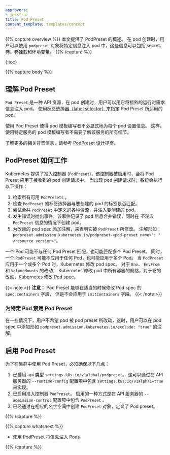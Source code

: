```yaml
---
approvers:
- jessfraz
title: Pod Preset
content_template: templates/concept
---
```


{{% capture overview %}}
本文提供了 PodPreset 的概述。 在 pod 创建时，用户可以使用 `podpreset` 对象将特定信息注入
pod 中，这些信息可以包括 secret、 卷、卷挂载和环境变量。
{{% /capture %}}

{:toc}

{{% capture body %}}
## 理解 Pod Preset

`Pod Preset` 是一种 API 资源，在 pod 创建时，用户可以用它将额外的运行时需求信息注入 pod。
使用[标签选择器（label selector）](/docs/concepts/overview/working-with-objects/labels/#label-selectors)来指定 Pod Preset 所适用的 pod。

使用 Pod Preset 使得 pod 模板编写者不必显式地为每个 pod 设置信息。
这样，使用特定服务的 pod 模板编写者不需要了解该服务的所有细节。

了解更多的相关背景信息，请参考 [ PodPreset 设计提案](https://git.k8s.io/community/contributors/design-proposals/service-catalog/pod-preset.md)。

## PodPreset 如何工作

Kubernetes 提供了准入控制器 (`PodPreset`)，该控制器被启用时，会将 Pod Preset 
应用于接收到的 pod 创建请求中。
当出现 pod 创建请求时，系统会执行以下操作：

1. 检索所有可用 `PodPresets` 。
1. 检查 `PodPreset` 的标签选择器与要创建的 pod 的标签是否匹配。
1. 尝试合并 `PodPreset` 中定义的各种资源，并注入要创建的 pod。
1. 发生错误时抛出事件，该事件记录了 pod 信息合并错误，同时在 _不注入_ `PodPreset` 信息的情况下创建 pod。
1. 为改动的 pod spec 添加注解，来表明它被 `PodPreset` 所修改。 注解形如：
`podpreset.admission.kubernetes.io/podpreset-<pod-preset name>": "<resource version>"`。

一个 Pod 可能不与任何 Pod Preset 匹配，也可能匹配多个 Pod Preset。 同时，一个 `PodPreset` 
可能不应用于任何 Pod，也可能应用于多个 Pod。 当 `PodPreset` 应用于一个或多个 Pod 时，Kubernetes
修改 pod spec。 对于 `Env`、 `EnvFrom` 和 `VolumeMounts` 的改动， Kubernetes 修改 pod 
中所有容器的规格，对于卷的改动，Kubernetes 修改 Pod spec。

{{< note >}}
**注意：** Pod Preset 能够在适当的时候修改 Pod spec 的 `spec.containers` 字段，
但是不会应用于 `initContainers` 字段。
{{< /note >}}

### 为特定 Pod 禁用 Pod Preset

在一些情况下，用户不希望 pod 被 pod preset 所改动，这时，用户可以在 pod spec 中添加形如
 `podpreset.admission.kubernetes.io/exclude: "true"` 的注解。

## 启用 Pod Preset

为了在集群中使用 Pod Preset，必须确保以下几点：

1.  已启用 api 类型 `settings.k8s.io/v1alpha1/podpreset`。 这可以通过在 API 服务器的
    `--runtime-config` 配置项中包含 `settings.k8s.io/v1alpha1=true` 来实现。
1.  已启用准入控制器 `PodPreset`。 启用的一种方式是在 API 服务器的 `--admission-control`
    配置项中包含 `PodPreset` 。
1.  已经通过在相应的名字空间中创建 `PodPreset` 对象，定义了 Pod preset。

{{% /capture %}}

{{% capture whatsnext %}}

* [使用 PodPreset 将信息注入 Pods](/docs/tasks/inject-data-application/podpreset/)

{{% /capture %}}


